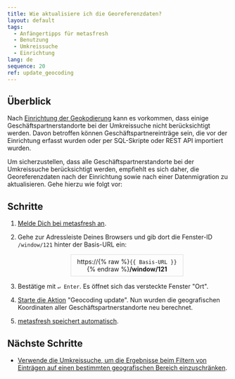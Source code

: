 ```yaml
---
title: Wie aktualisiere ich die Georeferenzdaten?
layout: default
tags:
  - Anfängertipps für metasfresh
  - Benutzung
  - Umkreissuche
  - Einrichtung
lang: de
sequence: 20
ref: update_geocoding
---
```


## Überblick
Nach [Einrichtung der Geokodierung](Geokodierungsdienst_einrichten) kann es vorkommen, dass einige Geschäftspartnerstandorte bei der Umkreissuche nicht berücksichtigt werden. Davon betroffen können Geschäftspartnereinträge sein, die vor der Einrichtung erfasst wurden oder per SQL-Skripte oder REST API importiert wurden.

Um sicherzustellen, dass alle Geschäftspartnerstandorte bei der Umkreissuche berücksichtigt werden, empfiehlt es sich daher, die Georeferenzdaten nach der Einrichtung sowie nach einer Datenmigration zu aktualisieren. Gehe hierzu wie folgt vor:

## Schritte
1. [Melde Dich bei metasfresh an](Anmeldung).
1. Gehe zur Adressleiste Deines Browsers und gib dort die Fenster-ID `/window/121` hinter der Basis-URL ein:

   <p style="margin-left:25%; width:50%; border:1px; border-style:solid; border-color:#dddddd; padding:0.5em; text-align:center;">https://{% raw %}<code>{{ Basis-URL }}</code>{% endraw %}<strong>/window/121</strong></p>

1. Bestätige mit `↵ Enter`. Es öffnet sich das versteckte Fenster "Ort".
1. [Starte die Aktion](AktionStarten) "Geocoding update". Nun wurden die geografischen Koordinaten aller Geschäftspartnerstandorte neu berechnet.
1. [metasfresh speichert automatisch](Speicheranzeige).

## Nächste Schritte
- [Verwende die Umkreissuche, um die Ergebnisse beim Filtern von Einträgen auf einen bestimmten geografischen Bereich einzuschränken](Umkreissuche_Geocoding).
